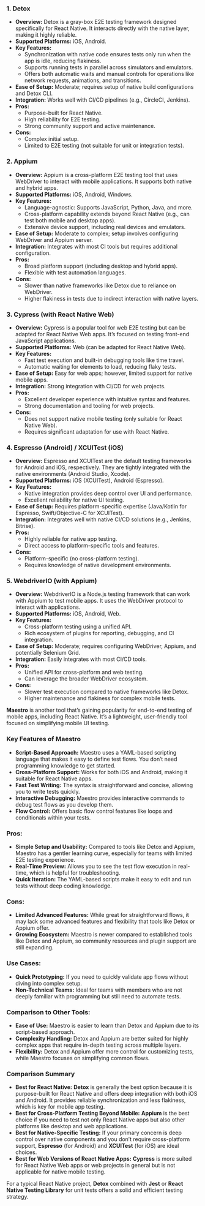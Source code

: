 ### 1. **Detox**
   - **Overview:** Detox is a gray-box E2E testing framework designed specifically for React Native. It interacts directly with the native layer, making it highly reliable.
   - **Supported Platforms:** iOS, Android.
   - **Key Features:**
     - Synchronization with native code ensures tests only run when the app is idle, reducing flakiness.
     - Supports running tests in parallel across simulators and emulators.
     - Offers both automatic waits and manual controls for operations like network requests, animations, and transitions.
   - **Ease of Setup:** Moderate; requires setup of native build configurations and Detox CLI.
   - **Integration:** Works well with CI/CD pipelines (e.g., CircleCI, Jenkins).
   - **Pros:**
     - Purpose-built for React Native.
     - High reliability for E2E testing.
     - Strong community support and active maintenance.
   - **Cons:**
     - Complex initial setup.
     - Limited to E2E testing (not suitable for unit or integration tests).

### 2. **Appium**
   - **Overview:** Appium is a cross-platform E2E testing tool that uses WebDriver to interact with mobile applications. It supports both native and hybrid apps.
   - **Supported Platforms:** iOS, Android, Windows.
   - **Key Features:**
     - Language-agnostic: Supports JavaScript, Python, Java, and more.
     - Cross-platform capability extends beyond React Native (e.g., can test both mobile and desktop apps).
     - Extensive device support, including real devices and emulators.
   - **Ease of Setup:** Moderate to complex; setup involves configuring WebDriver and Appium server.
   - **Integration:** Integrates with most CI tools but requires additional configuration.
   - **Pros:**
     - Broad platform support (including desktop and hybrid apps).
     - Flexible with test automation languages.
   - **Cons:**
     - Slower than native frameworks like Detox due to reliance on WebDriver.
     - Higher flakiness in tests due to indirect interaction with native layers.

### 3. **Cypress (with React Native Web)**
   - **Overview:** Cypress is a popular tool for web E2E testing but can be adapted for React Native Web apps. It’s focused on testing front-end JavaScript applications.
   - **Supported Platforms:** Web (can be adapted for React Native Web).
   - **Key Features:**
     - Fast test execution and built-in debugging tools like time travel.
     - Automatic waiting for elements to load, reducing flaky tests.
   - **Ease of Setup:** Easy for web apps; however, limited support for native mobile apps.
   - **Integration:** Strong integration with CI/CD for web projects.
   - **Pros:**
     - Excellent developer experience with intuitive syntax and features.
     - Strong documentation and tooling for web projects.
   - **Cons:**
     - Does not support native mobile testing (only suitable for React Native Web).
     - Requires significant adaptation for use with React Native.

### 4. **Espresso (Android) / XCUITest (iOS)**
   - **Overview:** Espresso and XCUITest are the default testing frameworks for Android and iOS, respectively. They are tightly integrated with the native environments (Android Studio, Xcode).
   - **Supported Platforms:** iOS (XCUITest), Android (Espresso).
   - **Key Features:**
     - Native integration provides deep control over UI and performance.
     - Excellent reliability for native UI testing.
   - **Ease of Setup:** Requires platform-specific expertise (Java/Kotlin for Espresso, Swift/Objective-C for XCUITest).
   - **Integration:** Integrates well with native CI/CD solutions (e.g., Jenkins, Bitrise).
   - **Pros:**
     - Highly reliable for native app testing.
     - Direct access to platform-specific tools and features.
   - **Cons:**
     - Platform-specific (no cross-platform testing).
     - Requires knowledge of native development environments.

### 5. **WebdriverIO (with Appium)**
   - **Overview:** WebdriverIO is a Node.js testing framework that can work with Appium to test mobile apps. It uses the WebDriver protocol to interact with applications.
   - **Supported Platforms:** iOS, Android, Web.
   - **Key Features:**
     - Cross-platform testing using a unified API.
     - Rich ecosystem of plugins for reporting, debugging, and CI integration.
   - **Ease of Setup:** Moderate; requires configuring WebDriver, Appium, and potentially Selenium Grid.
   - **Integration:** Easily integrates with most CI/CD tools.
   - **Pros:**
     - Unified API for cross-platform and web testing.
     - Can leverage the broader WebDriver ecosystem.
   - **Cons:**
     - Slower test execution compared to native frameworks like Detox.
     - Higher maintenance and flakiness for complex mobile tests.

**Maestro** is another tool that’s gaining popularity for end-to-end testing of mobile apps, including React Native. It’s a lightweight, user-friendly tool focused on simplifying mobile UI testing.

### Key Features of Maestro
- **Script-Based Approach:** Maestro uses a YAML-based scripting language that makes it easy to define test flows. You don’t need programming knowledge to get started.
- **Cross-Platform Support:** Works for both iOS and Android, making it suitable for React Native apps.
- **Fast Test Writing:** The syntax is straightforward and concise, allowing you to write tests quickly.
- **Interactive Debugging:** Maestro provides interactive commands to debug test flows as you develop them.
- **Flow Control:** Offers basic flow control features like loops and conditionals within your tests.

### Pros:
- **Simple Setup and Usability:** Compared to tools like Detox and Appium, Maestro has a gentler learning curve, especially for teams with limited E2E testing experience.
- **Real-Time Preview:** Allows you to see the test flow execution in real-time, which is helpful for troubleshooting.
- **Quick Iteration:** The YAML-based scripts make it easy to edit and run tests without deep coding knowledge.

### Cons:
- **Limited Advanced Features:** While great for straightforward flows, it may lack some advanced features and flexibility that tools like Detox or Appium offer.
- **Growing Ecosystem:** Maestro is newer compared to established tools like Detox and Appium, so community resources and plugin support are still expanding.

### Use Cases:
- **Quick Prototyping:** If you need to quickly validate app flows without diving into complex setup.
- **Non-Technical Teams:** Ideal for teams with members who are not deeply familiar with programming but still need to automate tests.

### Comparison to Other Tools:
- **Ease of Use:** Maestro is easier to learn than Detox and Appium due to its script-based approach.
- **Complexity Handling:** Detox and Appium are better suited for highly complex apps that require in-depth testing across multiple layers.
- **Flexibility:** Detox and Appium offer more control for customizing tests, while Maestro focuses on simplifying common flows.

### **Comparison Summary**

- **Best for React Native:** **Detox** is generally the best option because it is purpose-built for React Native and offers deep integration with both iOS and Android. It provides reliable synchronization and less flakiness, which is key for mobile app testing.
- **Best for Cross-Platform Testing Beyond Mobile:** **Appium** is the best choice if you need to test not only React Native apps but also other platforms like desktop and web applications.
- **Best for Native-Specific Testing:** If your primary concern is deep control over native components and you don’t require cross-platform support, **Espresso** (for Android) and **XCUITest** (for iOS) are ideal choices.
- **Best for Web Versions of React Native Apps:** **Cypress** is more suited for React Native Web apps or web projects in general but is not applicable for native mobile testing.

For a typical React Native project, **Detox** combined with **Jest** or **React Native Testing Library** for unit tests offers a solid and efficient testing strategy.
